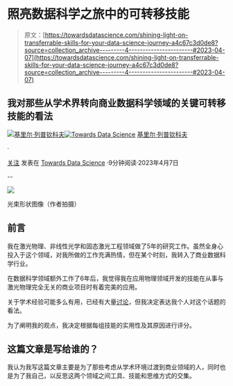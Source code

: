 # 照亮数据科学之旅中的可转移技能

> 原文：[https://towardsdatascience.com/shining-light-on-transferrable-skills-for-your-data-science-journey-a4c67c3d0de8?source=collection_archive---------4-----------------------#2023-04-07](https://towardsdatascience.com/shining-light-on-transferrable-skills-for-your-data-science-journey-a4c67c3d0de8?source=collection_archive---------4-----------------------#2023-04-07)

## 我对那些从学术界转向商业数据科学领域的关键可转移技能的看法

[](https://medium.com/@k.lepchenkov?source=post_page-----a4c67c3d0de8--------------------------------)[![基里尔·列普钦科夫](../Images/db9c9a94e3893aaf2dd99c20e5f3d48a.png)](https://medium.com/@k.lepchenkov?source=post_page-----a4c67c3d0de8--------------------------------)[](https://towardsdatascience.com/?source=post_page-----a4c67c3d0de8--------------------------------)[![Towards Data Science](../Images/a6ff2676ffcc0c7aad8aaf1d79379785.png)](https://towardsdatascience.com/?source=post_page-----a4c67c3d0de8--------------------------------) [基里尔·列普钦科夫](https://medium.com/@k.lepchenkov?source=post_page-----a4c67c3d0de8--------------------------------)

·

[关注](https://medium.com/m/signin?actionUrl=https%3A%2F%2Fmedium.com%2F_%2Fsubscribe%2Fuser%2F4c300294a3c3&operation=register&redirect=https%3A%2F%2Ftowardsdatascience.com%2Fshining-light-on-transferrable-skills-for-your-data-science-journey-a4c67c3d0de8&user=Kirill+Lepchenkov&userId=4c300294a3c3&source=post_page-4c300294a3c3----a4c67c3d0de8---------------------post_header-----------) 发表在 [Towards Data Science](https://towardsdatascience.com/?source=post_page-----a4c67c3d0de8--------------------------------) ·9分钟阅读·2023年4月7日[](https://medium.com/m/signin?actionUrl=https%3A%2F%2Fmedium.com%2F_%2Fvote%2Ftowards-data-science%2Fa4c67c3d0de8&operation=register&redirect=https%3A%2F%2Ftowardsdatascience.com%2Fshining-light-on-transferrable-skills-for-your-data-science-journey-a4c67c3d0de8&user=Kirill+Lepchenkov&userId=4c300294a3c3&source=-----a4c67c3d0de8---------------------clap_footer-----------)

--

[](https://medium.com/m/signin?actionUrl=https%3A%2F%2Fmedium.com%2F_%2Fbookmark%2Fp%2Fa4c67c3d0de8&operation=register&redirect=https%3A%2F%2Ftowardsdatascience.com%2Fshining-light-on-transferrable-skills-for-your-data-science-journey-a4c67c3d0de8&source=-----a4c67c3d0de8---------------------bookmark_footer-----------)![](../Images/c37934d6f5fae4f226ad4b914f06a53e.png)

光束形状图像（作者拍摄）

## 前言

我在激光物理、非线性光学和固态激光工程领域做了5年的研究工作。虽然全身心投入于这个领域，对我所做的工作充满热情，但在某个时刻，我转入了商业数据科学行业。

在数据科学领域额外工作了6年后，我觉得我在应用物理领域开发的技能在从事与激光物理完全无关的商业项目时有着完美的应用。

关于学术经验可能多么有用，已经有大量[讨论](https://medium.com/@drmdhumphries/academia-is-the-alternative-career-path-106c89fc3412#:~:text=Along%20the%20way%2C%20you%E2%80%99ll%20obtain%20a%20wealth%20of%20useful%20skills.%20You%E2%80%99ll%20get%20the%20ability%20to%20read%20highly%20technical%20documents.%20Write%20and%20give%20presentations.%20Synthesise%20disparate%20sources%20of%20data.%20Obtain%20advanced%20IT%20skills.%20And%20test%20your%20writing%20of%20all%20kinds%2C%20from%20long%20technical%20papers%20to%20short%20abstracts.)，但我决定表达我个人对这个话题的看法。

为了阐明我的观点，我决定根据每组技能的实用性及其原因进行评分。

## 这篇文章是写给谁的？

我认为我写这篇文章主要是为了那些考虑从学术环境过渡到商业领域的人，同时也是为了我自己，以反思这两个领域之间工具、技能和思维方式的交集。
